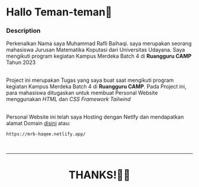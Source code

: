 # Hallo Teman-teman👋

### Description

Perkenalkan Nama saya Muhammad Rafli Baihaqi. saya merupakan seorang mahasiswa Jurusan Matematika Koputasi dari Universitas Udayana. Saya mengikuti program kegiatan Kampus Merdeka Batch 4 di **Ruangguru CAMP** Tahun 2023<br><br>

Project ini merupakan Tugas yang saya buat saat mengikuti program kegiatan Kampus Merdeka Batch 4 di **Ruangguru CAMP**. Pada Project ini, para mahasiswa ditugaskan untuk membuat Personal Website menggunakan _HTML_ dan _CSS Framework Tailwind_<br><br>

Personal Website ini telah saya Hosting dengan Netlfy dan mendapatkan alamat Domain
<a href="https://mrb-haqee.netlify.app/">disini</a> atau:

```
https://mrb-haqee.netlify.app/
```

<br>
<hr/>
<h1>
<center>THANKS!🎉🎉</center>
</h1>
